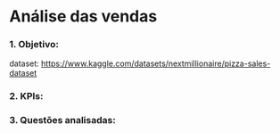 # Análise das vendas 

### **1. Objetivo:**

dataset: https://www.kaggle.com/datasets/nextmillionaire/pizza-sales-dataset

### **2. KPIs:**

### **3. Questões analisadas:**
